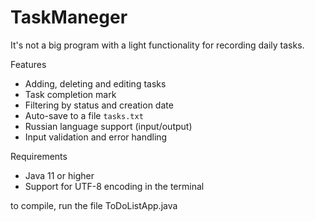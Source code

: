 # TaskManeger
It's not a big program with a light functionality for recording daily tasks.

Features
- Adding, deleting and editing tasks
- Task completion mark
- Filtering by status and creation date
- Auto-save to a file `tasks.txt `
- Russian language support (input/output)
- Input validation and error handling

Requirements
- Java 11 or higher
- Support for UTF-8 encoding in the terminal


to compile, run the file ToDoListApp.java
